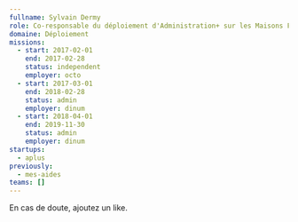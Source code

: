 ```yaml
---
fullname: Sylvain Dermy
role: Co-responsable du déploiement d'Administration+ sur les Maisons France Service
domaine: Déploiement
missions:
  - start: 2017-02-01
    end: 2017-02-28
    status: independent
    employer: octo
  - start: 2017-03-01
    end: 2018-02-28
    status: admin
    employer: dinum
  - start: 2018-04-01
    end: 2019-11-30
    status: admin
    employer: dinum
startups:
  - aplus
previously:
  - mes-aides
teams: []
---
```

En cas de doute, ajoutez un like.